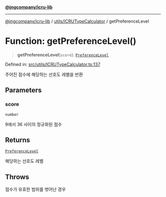 [**@jngcompany/icru-lib**](../../../README.md)

***

[@jngcompany/icru-lib](../../../README.md) / [utils/ICRUTypeCalculator](../README.md) / getPreferenceLevel

# Function: getPreferenceLevel()

> **getPreferenceLevel**(`score`): [`PreferenceLevel`](../enumerations/PreferenceLevel.md)

Defined in: [src/utils/ICRUTypeCalculator.ts:137](https://github.com/jngcompany/icru-lib/blob/d3a4d9c24074b22f396121b6f6d7c5106c66ae75/src/utils/ICRUTypeCalculator.ts#L137)

주어진 점수에 해당하는 선호도 레벨을 반환

## Parameters

### score

`number`

9에서 36 사이의 정규화된 점수

## Returns

[`PreferenceLevel`](../enumerations/PreferenceLevel.md)

해당하는 선호도 레벨

## Throws

점수가 유효한 범위를 벗어난 경우
